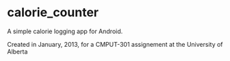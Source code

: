 calorie_counter
===============

A simple calorie logging app for Android.

Created in January, 2013, for a CMPUT-301 assignement at the University of Alberta
